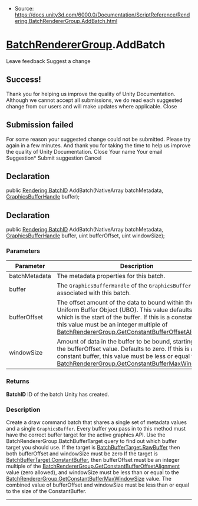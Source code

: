 * Source: https://docs.unity3d.com/6000.0/Documentation/ScriptReference/Rendering.BatchRendererGroup.AddBatch.html

#  [BatchRendererGroup](https://docs.unity3d.com/6000.0/Documentation/ScriptReference/Rendering.BatchRendererGroup.html).AddBatch
Leave feedback
Suggest a change
## Success!
Thank you for helping us improve the quality of Unity Documentation. Although we cannot accept all submissions, we do read each suggested change from our users and will make updates where applicable.
Close
## Submission failed
For some reason your suggested change could not be submitted. Please <a>try again</a> in a few minutes. And thank you for taking the time to help us improve the quality of Unity Documentation.
Close
Your name Your email Suggestion* Submit suggestion
Cancel
## Declaration
public [Rendering.BatchID](https://docs.unity3d.com/6000.0/Documentation/ScriptReference/Rendering.BatchID.html) AddBatch(NativeArray<MetadataValue> batchMetadata, [GraphicsBufferHandle](https://docs.unity3d.com/6000.0/Documentation/ScriptReference/GraphicsBufferHandle.html) buffer); 
## Declaration
public [Rendering.BatchID](https://docs.unity3d.com/6000.0/Documentation/ScriptReference/Rendering.BatchID.html) AddBatch(NativeArray<MetadataValue> batchMetadata, [GraphicsBufferHandle](https://docs.unity3d.com/6000.0/Documentation/ScriptReference/GraphicsBufferHandle.html) buffer, uint bufferOffset, uint windowSize); 
### Parameters
Parameter | Description  
---|---  
batchMetadata | The metadata properties for this batch.  
buffer | The `GraphicsBufferHandle` of the `GraphicsBuffer` associated with this batch.  
bufferOffset | The offset amount of the data to bound within the Uniform Buffer Object (UBO). This value defaults to zero, which is the start of the buffer. If this is a constant buffer, this value must be an integer multiple of [BatchRendererGroup.GetConstantBufferOffsetAlignment](https://docs.unity3d.com/6000.0/Documentation/ScriptReference/Rendering.BatchRendererGroup.GetConstantBufferOffsetAlignment.html).  
windowSize | Amount of data in the buffer to be bound, starting from the bufferOffset value. Defaults to zero. If this is a constant buffer, this value must be less or equal to [BatchRendererGroup.GetConstantBufferMaxWindowSize](https://docs.unity3d.com/6000.0/Documentation/ScriptReference/Rendering.BatchRendererGroup.GetConstantBufferMaxWindowSize.html).  
### Returns
**BatchID** ID of the batch Unity has created. 
### Description
Create a draw command batch that shares a single set of metadata values and a single `GraphicsBuffer`.
Every buffer you pass in to this method must have the correct buffer target for the active graphics API. Use the BatchRendererGroup.BatchBufferTarget query to find out which buffer target you should use. If the target is [BatchBufferTarget.RawBuffer](https://docs.unity3d.com/6000.0/Documentation/ScriptReference/Rendering.BatchBufferTarget.RawBuffer.html) then both bufferOffset and windowSize must be zero If the target is [BatchBufferTarget.ConstantBuffer](https://docs.unity3d.com/6000.0/Documentation/ScriptReference/Rendering.BatchBufferTarget.ConstantBuffer.html), then bufferOffset must be an integer multiple of the [BatchRendererGroup.GetConstantBufferOffsetAlignment](https://docs.unity3d.com/6000.0/Documentation/ScriptReference/Rendering.BatchRendererGroup.GetConstantBufferOffsetAlignment.html) value (zero allowed), and windowSize must be less than or equal to the [BatchRendererGroup.GetConstantBufferMaxWindowSize](https://docs.unity3d.com/6000.0/Documentation/ScriptReference/Rendering.BatchRendererGroup.GetConstantBufferMaxWindowSize.html) value. The combined value of bufferOffset and windowSize must be less than or equal to the size of the ConstantBuffer.
* * *
